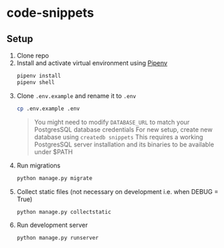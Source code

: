 # code-snippets

## Setup

1. Clone repo
1. Install and activate virtual environment using [Pipenv](https://pipenv.readthedocs.io/en/latest/)
    ```bash
    pipenv install
    pipenv shell
    ```
1. Clone `.env.example` and rename it to `.env`
    ```bash
    cp .env.example .env
    ```
    > You might need to modify `DATABASE_URL` to match your PostgresSQL database credentials
    > For new setup, create new database using `createdb snippets`
    > This requires a working PostgresSQL server installation and its binaries to be available under $PATH
1. Run migrations
    ```bash
    python manage.py migrate
    ```
1. Collect static files (not necessary on development i.e. when DEBUG = True)
    ```bash
    python manage.py collectstatic
    ```
1. Run development server
    ```bash
    python manage.py runserver
    ```
